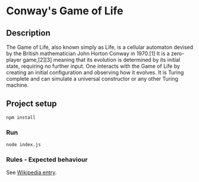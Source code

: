 # Conway's Game of Life

## Description
The Game of Life, also known simply as Life, is a cellular automaton devised by the British mathematician John Horton Conway in 1970.[1] It is a zero-player game,[2][3] meaning that its evolution is determined by its initial state, requiring no further input. One interacts with the Game of Life by creating an initial configuration and observing how it evolves. It is Turing complete and can simulate a universal constructor or any other Turing machine.

## Project setup
```
npm install
```

### Run
```
node index.js
```

### Rules - Expected behaviour
See [Wikipedia entry](https://en.wikipedia.org/wiki/Conway%27s_Game_of_Life#Rules).
